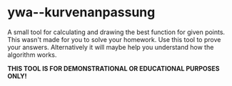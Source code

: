 # ywa--kurvenanpassung
A small tool for calculating and drawing the best function for given points.
This wasn't made for you to solve your homework. Use this tool to prove your
answers. Alternatively it will maybe help you understand how the algorithm works.

**THIS TOOL IS FOR DEMONSTRATIONAL OR EDUCATIONAL PURPOSES ONLY!**
